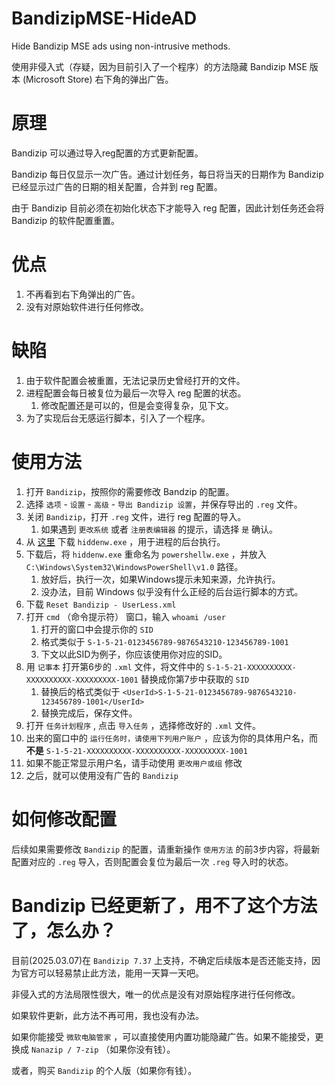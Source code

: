# BandizipMSE-HideAD

Hide Bandizip MSE ads using non-intrusive methods.

使用非侵入式（存疑，因为目前引入了一个程序）的方法隐藏 Bandizip MSE 版本 (Microsoft Store) 右下角的弹出广告。

# 原理

Bandizip 可以通过导入reg配置的方式更新配置。

Bandizip 每日仅显示一次广告。通过计划任务，每日将当天的日期作为 Bandizip 已经显示过广告的日期的相关配置，合并到 reg 配置。

由于 Bandizip 目前必须在初始化状态下才能导入 reg 配置，因此计划任务还会将 Bandizip 的软件配置重置。

# 优点

1. 不再看到右下角弹出的广告。
2. 没有对原始软件进行任何修改。

# 缺陷

1. 由于软件配置会被重置，无法记录历史曾经打开的文件。
2. 进程配置会每日被复位为最后一次导入 reg 配置的状态。
   1. 修改配置还是可以的，但是会变得复杂，见下文。
3. 为了实现后台无感运行脚本，引入了一个程序。

# 使用方法

1. 打开 `Bandizip`，按照你的需要修改 Bandzip 的配置。
2. 选择 `选项` - `设置` - `高级` - `导出 Bandizip 设置`，并保存导出的 `.reg` 文件。
3. 关闭 `Bandizip`，打开 `.reg` 文件，进行 reg 配置的导入。
   1. 如果遇到 `更改系统` 或者 `注册表编辑器` 的提示，请选择 `是` 确认。
4. 从 [这里](https://github.com/SeidChr/RunHiddenConsole/releases) 下载 `hiddenw.exe` ，用于进程的后台执行。
5. 下载后，将 `hiddenw.exe` 重命名为 `powershellw.exe` ，并放入 `C:\Windows\System32\WindowsPowerShell\v1.0` 路径。
   1. 放好后，执行一次，如果Windows提示未知来源，允许执行。
   2. 没办法，目前 Windows 似乎没有什么正经的后台运行脚本的方式。
6. 下载 `Reset Bandizip - UserLess.xml`
7. 打开 `cmd` （命令提示符） 窗口，输入 `whoami /user`
   1. 打开的窗口中会提示你的 `SID`
   2. 格式类似于 `S-1-5-21-0123456789-9876543210-123456789-1001`
   3. 下文以此SID为例子，你应该使用你对应的SID。
8. 用 `记事本` 打开第6步的 `.xml` 文件，将文件中的 `S-1-5-21-XXXXXXXXXX-XXXXXXXXXX-XXXXXXXXX-1001` 替换成你第7步中获取的 `SID`
   1. 替换后的格式类似于 `<UserId>S-1-5-21-0123456789-9876543210-123456789-1001</UserId>`
   2. 替换完成后，保存文件。
9.  打开 `任务计划程序` , 点击 `导入任务` ，选择修改好的 `.xml` 文件。
   1. 出来的窗口中的 `运行任务时，请使用下列用户账户` ，应该为你的具体用户名，而**不是** `S-1-5-21-XXXXXXXXXX-XXXXXXXXXX-XXXXXXXXX-1001`
   2. 如果不能正常显示用户名，请手动使用 `更改用户或组` 修改
10. 之后，就可以使用没有广告的 `Bandizip`

# 如何修改配置

后续如果需要修改 `Bandizip` 的配置，请重新操作 `使用方法` 的前3步内容，将最新配置对应的 `.reg` 导入，否则配置会复位为最后一次 `.reg` 导入时的状态。

# Bandizip 已经更新了，用不了这个方法了，怎么办？

目前(2025.03.07)在 `Bandizip 7.37` 上支持，不确定后续版本是否还能支持，因为官方可以轻易禁止此方法，能用一天算一天吧。

非侵入式的方法局限性很大，唯一的优点是没有对原始程序进行任何修改。

如果软件更新，此方法不再可用，我也没有办法。

如果你能接受 `微软电脑管家` ，可以直接使用内置功能隐藏广告。如果不能接受，更换成 `Nanazip / 7-zip` （如果你没有钱）。

或者，购买 `Bandizip` 的个人版（如果你有钱）。
